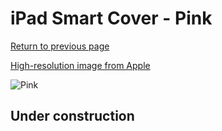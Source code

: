 # iPad Smart Cover - Pink

[Return to previous page](/ipad_2)

[High-resolution image from Apple](https://store.storeimages.cdn-apple.com/8756/as-images.apple.com/is/MD308?wid=4500&hei=4500&fmt=png)

<div style="width: 512px"><img src="/almost_uncompressed/MD308.webp" alt="Pink"></div>

## Under construction
